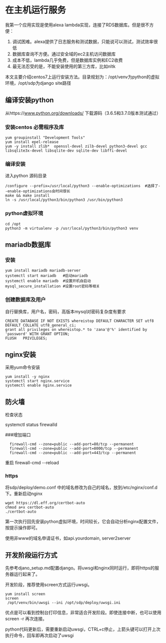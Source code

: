 # 在主机运行服务

我第一个应用实现是使用alexa lambda实现，连接了RDS数据库。但是很不方便：
  1. 调试困难。alexa提供了日志服务和测试数据，只能说可以测试，测试效率很低
  2. 数据库查询不方便。通过安全域的ec2主机访问数据库
  3. 成本不低，lambda几乎免费，但是数据库实例和EC2收费
  4. 最无法忍受的是，不能安装使用的第三方库，比如nltk

本文主要介绍centos7上运行安装方法。目录规划为：/opt/venv为python的虚拟环境，/opt/sdp为django site路径

 ## 编译安装python

 从https://www.python.org/downloads/  下载源码（3.6.5和3.7.0版本测试通过）

 ### 安装centos 必需程序及库

    yum groupinstall "Development Tools"
    yum install epel-release
    yum -y install zlib*  openssl-devel zilb-devel python3-devel gcc  libsqlite3x-devel libsqlite-dev sqlite-dev libffi-devel

### 编译安装
  进入python 源码目录

    /configure --prefix=/usr/local/python3 --enable-optimizations  #选择了--enable-optimizations会时间很长
    make && make install
    ln -s /usr/local/python3/bin/python3 /usr/bin/python3

### python虚拟环境
    cd /opt
    python3 -m virtualenv -p /usr/local/python3/bin/python3 venv

##  mariadb数据库
### 安装
    yum install mariadb mariadb-server
    systemctl start mariadb   #启动mariadb
    systemctl enable mariadb  #设置开机自启动
    mysql_secure_installation #设置root密码等相关
### 创建数据库及用户

自行替换库，用户名，密码，高版本mysql对密码复杂度有要求

    CREATE DATABASE IF NOT EXISTS whereistop DEFAULT CHARACTER SET utf8 DEFAULT COLLATE utf8_general_ci;
    grant all privileges on whereistop.* to 'zana'@'%' identified by 'password' WITH GRANT OPTION;
    FLUSH   PRIVILEGES;

## nginx安装
采用yum命令安装

    yum install -y nginx
    systemctl start nginx.service
    systemctl enable nginx.service


## 防火墙
检查状态

systemctl status firewalld

###增加端口

      firewall-cmd --zone=public --add-port=80/tcp --permanent
      firewall-cmd --zone=public --add-port=8000/tcp --permanent
      firewall-cmd --zone=public --add-port=443/tcp --permanent

重启
    firewall-cmd --reload

### https

将sdp/deploy/demo.conf 中的域名修改为自己的域名，放到/etc/nginx/conf.d下。重新启动nginx

    wget https://dl.eff.org/certbot-auto  
    chmod a+x certbot-auto
    ./certbot-auto

第一次执行回先安装python虚拟环境，时间较长，它会自动分析nginx配置文件，按提示操作即可。

使用非www的域名申请证书，如api.yourdomain, server2server


## 开发阶段运行方式

先参考djano_setup.md配置django。将uwsgi和nginx同时运行，即将https的服务器运行起来了。

开发阶段，推荐使用screen方式运行uwsgi。

    yum install screen
    screen
     /opt/venv/bin/uwsgi --ini /opt/sdp/deploy/uwsgi.ini
优点是可以看到控制台打印信息，非常适合开发阶段。即使连接中断，也可以使用screen -r 再次连接。

python代码更新后，需要重新启动uwsgi，CTRL+c停止，上箭头键可以打开上次执行命令，回车即再次启动了uwsgi
